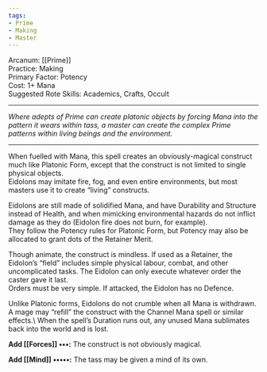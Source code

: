 ```yaml
---
tags:
- Prime
- Making
- Master
---
```


Arcanum: [[Prime]]\
Practice: Making\
Primary Factor: Potency\
Cost: 1+ Mana\
Suggested Rote Skills: Academics, Crafts, Occult

---

_Where adepts of Prime can create platonic objects by forcing Mana into the pattern it wears within tass, a master can create the complex Prime patterns within living beings and the environment._

---

When fuelled with Mana, this spell creates an obviously-magical construct much like Platonic Form, except that the construct is not limited to single physical objects.\
Eidolons may imitate fire, fog, and even entire environments, but most masters use it to create “living” constructs.

Eidolons are still made of solidified Mana, and have Durability and Structure instead of Health, and when mimicking environmental hazards do not inflict damage as they do (Eidolon fire does not burn, for example).\
They follow the Potency rules for Platonic Form, but Potency may also be allocated to grant dots of the Retainer Merit.

Though animate, the construct is mindless. If used as a Retainer, the Eidolon’s “field” includes simple physical labour, combat, and other uncomplicated tasks. The Eidolon can only execute whatever order the caster gave it last.\
Orders must be very simple. If attacked, the Eidolon has no Defence.

Unlike Platonic forms, Eidolons do not crumble when all Mana is withdrawn. A mage may “refill” the construct with the Channel Mana spell or similar effects.\ When the spell’s Duration runs out, any unused Mana sublimates back into the world and is lost.

**Add [[Forces]] •••:** The construct is not obviously magical.

**Add [[Mind]] •••••:** The tass may be given a mind of its own.